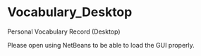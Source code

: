 Vocabulary_Desktop
==================

Personal Vocabulary Record (Desktop)

Please open using NetBeans to be able to load the GUI properly.
